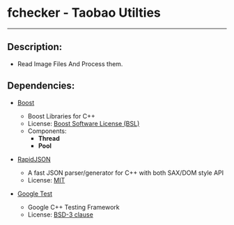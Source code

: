 # fchecker - Taobao Utilties
---
## Description:
* Read Image Files And Process them.

## Dependencies:
* [Boost](https://www.boost.org/)  
    * Boost Libraries for C++
    * License: [Boost Software License (BSL)](https://www.boost.org/users/license.html)
    * Components:
        * __Thread__
        * __Pool__

* [RapidJSON](http://rapidjson.org/)
    * A fast JSON parser/generator for C++ with both SAX/DOM style API
    * License: [MIT](https://github.com/Tencent/rapidjson/blob/master/license.txt)

* [Google Test](https://github.com/google/googletest)
    * Google C++ Testing Framework
    * License: [BSD-3 clause](https://github.com/google/googletest/blob/master/LICENSE)